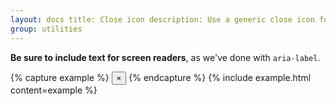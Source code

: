 ```yaml
---
layout: docs title: Close icon description: Use a generic close icon for dismissing content like modals and alerts.
group: utilities
---
```


**Be sure to include text for screen readers**, as we've done with `aria-label`.

{% capture example %}
<button type="button" class="close" aria-label="Close">
<span aria-hidden="true">&times;</span>
</button>
{% endcapture %} {% include example.html content=example %}
